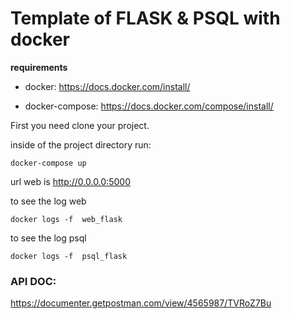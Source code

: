 # Template of FLASK & PSQL with docker

**requirements**

- docker: https://docs.docker.com/install/

- docker-compose: https://docs.docker.com/compose/install/

First you need clone your project.

inside of the project directory run:

`docker-compose up`


url web is http://0.0.0.0:5000

to see the log web

`docker logs -f  web_flask`

to see the log psql

`docker logs -f  psql_flask`


### API DOC: 

https://documenter.getpostman.com/view/4565987/TVRoZ7Bu
